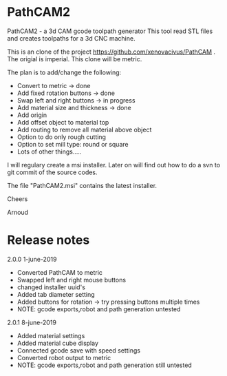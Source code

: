 # PathCAM2
PathCAM2 - a 3d CAM gcode toolpath generator
This tool read STL files and creates toolpaths for a 3d CNC machine.

This is an clone of the project https://github.com/xenovacivus/PathCAM .
The origial is imperial. This clone will be metric.

The plan is to add/change the following:
- Convert to metric -> done
- Add fixed rotation buttons -> done
- Swap left and right buttons -> in progress
- Add material size and thickness -> done
- Add origin
- Add offset object to material top
- Add routing to remove all material above object
- Option to do only rough cutting
- Option to set mill type: round or square
- Lots of other things.....

I will regulary create a msi installer. Later on will find out how to do 
a svn to git commit of the source codes.

The file "PathCAM2.msi" contains the latest installer. 

Cheers

Arnoud

# Release notes

2.0.0  1-june-2019
- Converted PathCAM to metric
- Swapped left and right mouse buttons
- changed installer uuid's
- Added tab diameter setting
- Added buttons for rotation -> try pressing buttons multiple times
- NOTE: gcode exports,robot and path generation untested

2.0.1  8-june-2019
- Added material settings
- Added material cube display
- Connected gcode save with speed settings
- Converted robot output to metric
- NOTE: gcode exports,robot and path generation still untested



